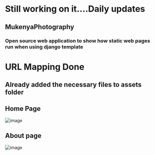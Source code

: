 # Still working on it....Daily updates
## MukenyaPhotography
### Open source web application to show how static web pages run when using django template

# URL Mapping Done
## Already added the necessary files to assets folder
## Home Page
![image](https://github.com/watchout254/MukenyaPhotography/assets/88248852/9f14952a-af88-4372-8b29-edbc71decf36)

## About page
![image](https://github.com/watchout254/MukenyaPhotography/assets/88248852/26763265-b6cd-4e7b-8fef-c8eea5cf8211)
